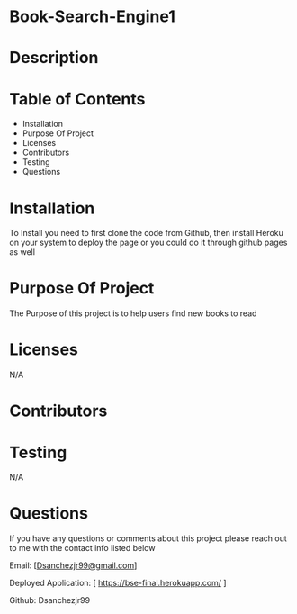 # Book-Search-Engine1

# Description


# Table of Contents

* Installation
* Purpose Of Project
* Licenses 
* Contributors 
* Testing
* Questions

# Installation

To Install you need to first clone the code from Github, then install Heroku on your system to deploy the page or you could do it through github pages as well 

# Purpose Of Project
The Purpose of this project is to help users find new books to read

# Licenses
N/A

# Contributors

# Testing
N/A

# Questions
If you have any questions or comments about this project please reach out to me with the contact info listed below 

Email: [Dsanchezjr99@gmail.com]

Deployed Application: [ https://bse-final.herokuapp.com/ ]

Github: Dsanchezjr99
